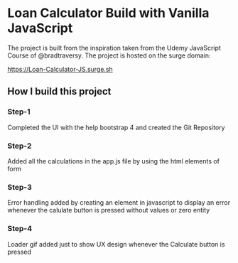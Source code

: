 # Loan Calculator Build with Vanilla JavaScript

The project is built from the inspiration taken from the Udemy JavaScript Course of @bradtraversy. The project is hosted on the surge domain:

https://Loan-Calculator-JS.surge.sh

## How I build this project

### Step-1

Completed the UI with the help bootstrap 4 and created the Git Repository

### Step-2

Added all the calculations in the app.js file by using the html elements of form

### Step-3

Error handling added by creating an element in javascript to display an error whenever the calulate button is pressed without values or zero entity

### Step-4

Loader gif added just to show UX design whenever the Calculate button is pressed
